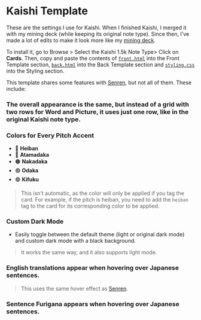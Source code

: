 # Kaishi Template
These are the settings I use for Kaishi. When I finished Kaishi, I merged it with my mining deck (while keeping its original note type). Since then, I’ve made a lot of edits to make it look more like my [mining deck](https://github.com/BrenoAqua/Senren).

To install it, go to Browse > Select the Kaishi 1.5k Note Type> Click on **Cards**.
Then, copy and paste the contents of [`front.html`](https://github.com/BrenoAqua/Senren/blob/main/Template/kaishi/front.html) into the Front Template section, [`back.html`](https://github.com/BrenoAqua/Senren/blob/main/Template/kaishi/front.html) into the Back Template section and [`styling.css`](https://github.com/BrenoAqua/Senren/blob/main/Template/kaishi/styling.css) into the Styling section.

This template shares some features with [Senren](https://github.com/BrenoAqua/Senren), but not all of them. These include: 

### The overall appearance is the same, but instead of a grid with two rows for Word and Picture, it uses just one row, like in the original Kaishi note type.

### Colors for Every Pitch Accent
- 🔵 **Heiban** 
- 🔴 **Atamadaka**
- 🟠 **Nakadaka**
- 🟢 **Odaka**
- 🟣 **Kifuku**
> This isn't automatic, as the color will only be applied if you tag the card. For example, if the pitch is heiban, you need to add the `heiban` tag to the card for its corresponding color to be applied.

### Custom Dark Mode
- Easily toggle between the default theme (light or original dark mode) and custom dark mode with a black background.
> It works the same way, and it also supports light mode.

### English translations appear when hovering over Japanese sentences.
> This uses the same hover effect as [Senren](https://github.com/BrenoAqua/Senren).

### Sentence Furigana appears when hovering over Japanese sentences.
